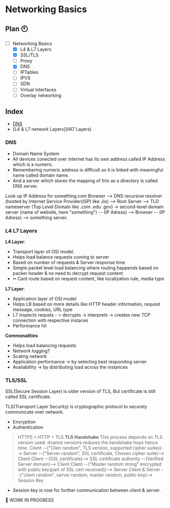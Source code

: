 ---
---
# Networking Basics

## Plan 🕙
- [ ]  Networking Basics
    - [x]  L4 & L7 Layers
    - [x]  SSL/TLS
    - [ ]  Proxy
    - [x]  DNS
    - [ ]  IPTables
    - [ ]  IPVS
    - [ ]  SDN
    - [ ]  Virtual Interfaces
    - [ ]  Overlay networking

## Index
- [DNS](dns)
- [L4 & L7 network Layers](l4l7 Layers)


### DNS
- Domain Name System
- All devices conected over internet has its own address called IP Address which is a numeric.
- Remembering numeric address is difficult so it is linked with meaningful name called domain name.
- And a server which stores the mapping of this as a directory is called DNS server.

Look up IP Address for something.com
Browser --> DNS recursive resolver (hosted by Internet Service Provider(ISP) like Jio) --> Root Server --> TLD nameserver (Top Level Domain like .com .edu .gov) -> second-level domain server (name of website, here "something") -- (IP Adress) --> Browser -- (IP Adress) --> something server.


### L4 L7 Layers
**L4 Layer**:
- Transport layer of OSI model.
- Helps load balance requests coming to server
- Based on number of requests & Server response time
- Simple packet level load balancing where routing happends based on packer header & no need to decrypt request content
- ➖ Cant route based on request content, like localization rule, media type

**L7 Layer**:
- Application layer  of OSI model
- Helps LB based on more details like HTTP header information, request message, cookies, URL type
- L7 inspects requsts - > decrypts -> interprets -> creates new TCP connection with respective instaces
- Performance hit

**Commonalities**
- Helps load balancing requests
- Network logging?
- Scaling network
- Application performance -> by selecting best responding server
- Availablility -> by distributing load across the instances


### TLS/SSL
SSL(Secure Session Layer) is older version of TLS, But certificate is still called SSL certificate.

TLS(Transport Layer Security) is cryptographic protocol to securely communicate over network.
- Encryption
- Authentication

> HTTPS = HTTP + TLS
**TLS Handshake**
This process depends on TLS version used. dvance versions reduces the handshake hops hence time.
 > Client --("Clien random", TLS version, supported cipher suites)--> Server --("Server random", SSL certificate, Chosen cipher suite)--> Client
 > Client --(SSL certificate)--> SSL certificate authority --(Verified Server domain)--> Client
 > Client --("Master random string" encrypted with public key(part of SSL cert received))--> Server
 > Client & Server --("client random", server random, master random, public key)--> Session Key
 
 - Session key is now for further communication between client & server.



👷 WORK IN PROGRESS
